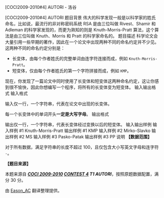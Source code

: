



[COCI2009-2010#4] AUTORI - 洛谷














[COCI2009-2010#4] AUTORI
题目背景
伟大的科学发现一般是以科学家的姓氏命名，比如说，最流行的非对称密码系统 RSA 是由三位叫做 Rivest、Shamir 和 Adleman 的科学家发现的，而更为熟知的则是 Knuth-Morris-Pratt 算法，这个算法是由三位叫做 Knuth、Morris 和 Pratt 的科学家命名的。
题目描述
科学论文会大量引用一些早期的著作，因此在一个论文中出现两种不同的命名约定并不少见。这两种不同的命名约定分别是：

- 长变体，由每个作者姓氏的完整单词由连字符连接而成，例如 `Knuth-Morris-Pratt`。
- 短变体，仅由每个作者姓氏的第一个字符拼接而成，例如 `KMP`。

现在，你发现了一篇论文中同时使用了长变体和短变体这两种命名约定，这让你感到很不愉快，因此你想编写一个程序，将所有的长变体变为短变体。
输入输出格式
输入格式

输入仅一行，一个字符串，代表在论文中出现的长变体。

每一个长变体中的单词开头**一定是大写字母**。
输出格式

输出仅一行，一个字符串，代表长变体经过变换以后的短变体。
输入输出样例
输入样例 #1
Knuth-Morris-Pratt
输出样例 #1
KMP
输入样例 #2
Mirko-Slavko
输出样例 #2
MS
输入样例 #3
Pasko-Patak
输出样例 #3
PP
说明
**【数据范围】**

对于所有数据，满足字符串的长度不超过 $100$，且仅包含大小写英文字母和连字符 `-`。

**【题目来源】**

本题来源自 **_[COCI 2009-2010](https://hsin.hr/coci/archive/2009_2010/) [CONTEST 4](https://hsin.hr/coci/archive/2009_2010/contest4_tasks.pdf) T1 AUTORI_**，按照原题数据配置，满分 $30$ 分。

由 [Eason_AC](https://www.luogu.com.cn/user/112917) 翻译整理提供。






